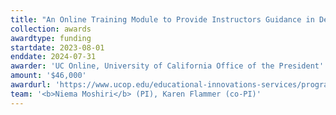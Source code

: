 ```yaml
---
title: "An Online Training Module to Provide Instructors Guidance in Developing and Offering Fully Online and Hybrid Courses"
collection: awards
awardtype: funding
startdate: 2023-08-01
enddate: 2024-07-31
awarder: 'UC Online, University of California Office of the President'
amount: '$46,000'
awardurl: 'https://www.ucop.edu/educational-innovations-services/programs-and-initiatives/ilti/about.html'
team: '<b>Niema Moshiri</b> (PI), Karen Flammer (co-PI)'
---
```

